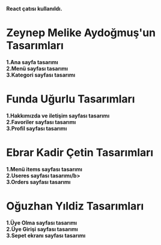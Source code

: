 <b>React çatısı kullanıldı.</b><br>


# Zeynep Melike Aydoğmuş'un Tasarımları

<b>1.Ana sayfa tasarımı</b><br>
<b>2.Menü sayfası tasarımı</b><br>
<b>3.Kategori sayfası tasarımı</b><br>


# Funda Uğurlu Tasarımları
<b>1.Hakkımızda ve iletişim sayfası tasarımı</b><br>
<b>2.Favoriler sayfası tasarımı</b><br>
<b>3.Profil sayfası tasarımı</b><br>


# Ebrar Kadir Çetin Tasarımları
<b>1.Menü items sayfası tasarımı</b><br>
<b>2.Useres sayfası tasarımı/b><br>
<b>3.Orders sayfası tasarımı</b><br>


# Oğuzhan Yıldiz Tasarımları
<b>1.Üye Olma sayfası tasarımı</b><br>
<b>2.Üye Girişi sayfası tasarımı</b><br>
<b>3.Sepet ekranı sayfası tasarımı</b><br>
